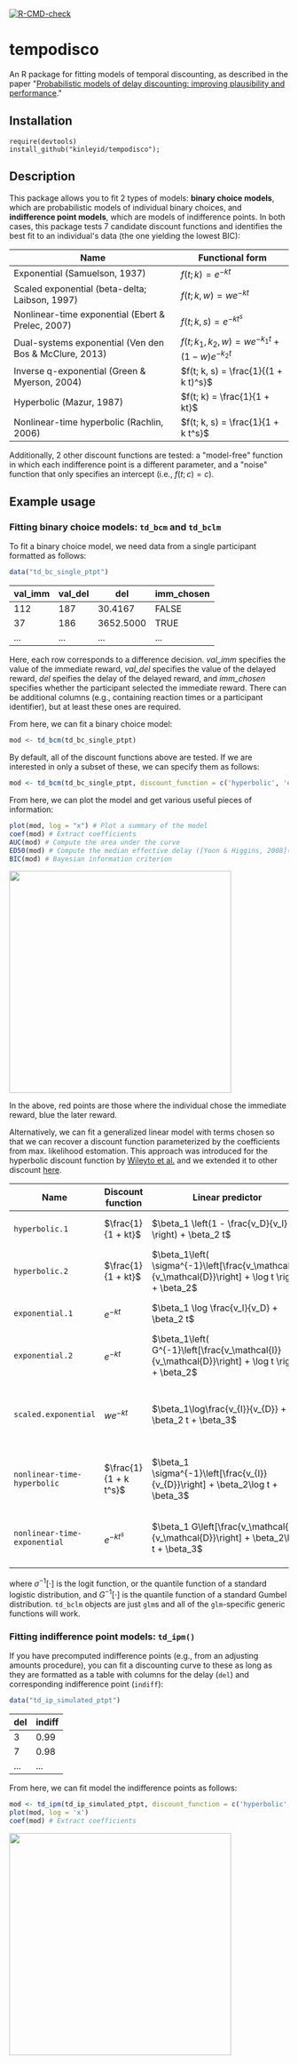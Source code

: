   <!-- badges: start -->
  [![R-CMD-check](https://github.com/kinleyid/tempodisco/actions/workflows/R-CMD-check.yaml/badge.svg)](https://github.com/kinleyid/tempodisco/actions/workflows/R-CMD-check.yaml)
  <!-- badges: end -->

# tempodisco
An R package for fitting models of temporal discounting, as described in the paper "[Probabilistic models of delay discounting: improving plausibility and performance](https://doi.org/10.31234/osf.io/y2fdh)."

## Installation
```
require(devtools)
install_github("kinleyid/tempodisco");
```

## Description
This package allows you to fit 2 types of models: **binary choice models**, which are probabilistic models of individual binary choices, and **indifference point models**, which are models of indifference points. In both cases, this package tests 7 candidate discount functions and identifies the best fit to an individual's data (the one yielding the lowest BIC):

| Name | Functional form |
|------|-----------------|
| Exponential (Samuelson, 1937) |	$f(t; k) = e^{-k t}$ |
| Scaled exponential (beta-delta; Laibson, 1997) | $f(t; k, w) = w e^{-k t}$ |
| Nonlinear-time exponential (Ebert & Prelec, 2007) | $f(t; k, s) = e^{-k t^s}$ |
| Dual-systems exponential (Ven den Bos & McClure, 2013) | $f(t; k_1, k_2, w) = w e^{-k_1 t} + (1 - w) e^{-k_2 t}$ |
| Inverse q-exponential (Green & Myerson, 2004) | $f(t; k, s) = \frac{1}{(1 + k t)^s}$ |
| Hyperbolic (Mazur, 1987) | $f(t; k) = \frac{1}{1 + kt}$ |
| Nonlinear-time hyperbolic (Rachlin, 2006) | $f(t; k, s) = \frac{1}{1 + k t^s}$ |

Additionally, 2 other discount functions are tested: a "model-free" function in which each indifference point is a different parameter, and a "noise" function that only specifies an intercept (i.e., $f(t; c) = c$).

## Example usage

### Fitting binary choice models: `td_bcm` and `td_bclm`

To fit a binary choice model, we need data from a single participant formatted as follows:

```R
data("td_bc_single_ptpt")
```

| val_imm | val_del | del | imm_chosen |
|--|--|--|--|
|112 |    187 |   30.4167 |      FALSE |
|37 |     186 | 3652.5000  |      TRUE |
| ... | ... | ... | ... |

Here, each row corresponds to a difference decision. *val_imm* specifies the value of the immediate reward, *val_del* specifies the value of the delayed reward, *del* speifies the delay of the delayed reward, and *imm_chosen* specifies whether the participant selected the immediate reward. There can be additional columns (e.g., containing reaction times or a participant identifier), but at least these ones are required.

From here, we can fit a binary choice model:

```R
mod <- td_bcm(td_bc_single_ptpt)
```

By default, all of the discount functions above are tested. If we are interested in only a subset of these, we can specify them as follows:

```R
mod <- td_bcm(td_bc_single_ptpt, discount_function = c('hyperbolic', 'exponential'))
```

From here, we can plot the model and get various useful pieces of information:

```R
plot(mod, log = "x") # Plot a summary of the model
coef(mod) # Extract coefficients
AUC(mod) # Compute the area under the curve
ED50(mod) # Compute the median effective delay ([Yoon & Higgins, 2008](https://doi.org/10.1016/j.drugalcdep.2007.12.011))
BIC(mod) # Bayesian information criterion
```

<img src="https://github.com/user-attachments/assets/bf997df2-b110-42c8-aaa2-7f8973bd9d18" width="400">

In the above, red points are those where the individual chose the immediate reward, blue the later reward.

Alternatively, we can fit a generalized linear model with terms chosen so that we can recover a discount function parameterized by the coefficients from max. likelihood estomation. This approach was introduced for the hyperbolic discount function by [Wileyto et al.](https://doi.org/10.3758/BF03195548) and we extended it to other discount [here](https://doi.org/10.31234/osf.io/y2fdh).

| Name | Discount function | Linear predictor | Parameters |
|--|--|--|--|
| `hyperbolic.1` | $\frac{1}{1 + kt}$ | $\beta_1 \left(1 - \frac{v_D}{v_I} \right) + \beta_2 t$ | $k = \frac{\beta_2}{\beta_1}$ | 
| `hyperbolic.2` | $\frac{1}{1 + kt}$ | $\beta_1\left( \sigma^{-1}\left[\frac{v_\mathcal{I}}{v_\mathcal{D}}\right] + \log t \right) + \beta_2$ | $k = e^\frac{\beta_2}{\beta_1}$ |
| `exponential.1` | $e^{-kt}$ | $\beta_1 \log \frac{v_I}{v_D} + \beta_2 t$ | $k = \frac{\beta_2}{\beta_1}$ |
| `exponential.2` | $e^{-kt}$ | $\beta_1\left( G^{-1}\left[\frac{v_\mathcal{I}}{v_\mathcal{D}}\right] + \log t \right) + \beta_2$ | $k = e^\frac{\beta_2}{\beta_1}$ |
| `scaled.exponential` | $w e^{-kt}$ | $\beta_1\log\frac{v_{I}}{v_{D}} + \beta_2 t + \beta_3$ | $k = \frac{\beta_2}{\beta_1}$, $w = e^{-\frac{\beta_3}{\beta_1}}$ |
| `nonlinear-time-hyperbolic` | $\frac{1}{1 + k t^s}$ | $\beta_1 \sigma^{-1}\left[\frac{v_{I}}{v_{D}}\right] + \beta_2\log t + \beta_3$ | $k = e^\frac{\beta_3}{\beta_1}$, $s = \frac{\beta_2}{\beta_1}$ |
| `nonlinear-time-exponential` | $e^{-kt^s}$ | $\beta_1 G\left[\frac{v_\mathcal{I}}{v_\mathcal{D}}\right] + \beta_2\log t + \beta_3$ | $k = e^\frac{\beta_3}{\beta_1}$, $s = \frac{\beta_2}{\beta_1}$ |

where $\sigma^{-1}[\cdot]$ is the logit function, or the quantile function of a standard logistic distribution, and $G^{-1}[\cdot]$ is the quantile function of a standard Gumbel distribution. `td_bclm` objects are just `glm`s and all of the `glm`-specific generic functions will work.

### Fitting indifference point models: `td_ipm()`

If you have precomputed indifference points (e.g., from an adjusting amounts procedure), you can fit a discounting curve to these as long as they are formatted as a table with columns for the delay (`del`) and corresponding indifference point (`indiff`):

```R
data("td_ip_simulated_ptpt")
```

| del | indiff |
| -- | -- |
| 3 | 0.99 |
| 7 | 0.98 |
| ... | ... |

From here, we can fit model the indifference points as follows:

```R
mod <- td_ipm(td_ip_simulated_ptpt, discount_function = c('hyperbolic', 'exponential'))
plot(mod, log = 'x')
coef(mod) # Extract coefficients
```

<img src="https://github.com/user-attachments/assets/20b81461-48fa-40a5-990c-89808e3b8e6d" width="400">


